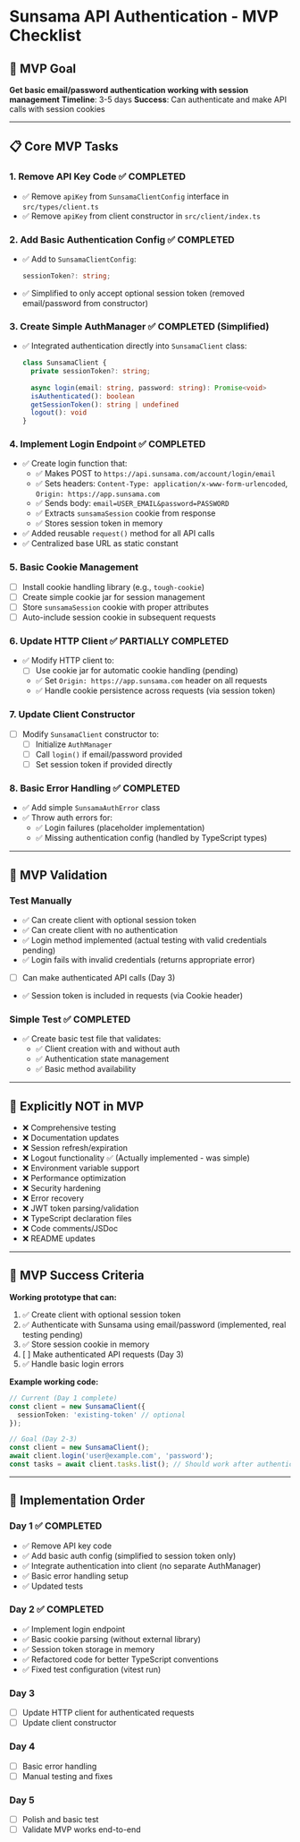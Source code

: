 # Sunsama API Authentication - MVP Checklist

## 🎯 MVP Goal
**Get basic email/password authentication working with session management**
**Timeline**: 3-5 days
**Success**: Can authenticate and make API calls with session cookies

---

## 📋 Core MVP Tasks

### 1. Remove API Key Code ✅ COMPLETED
- ✅ Remove `apiKey` from `SunsamaClientConfig` interface in `src/types/client.ts`
- ✅ Remove `apiKey` from client constructor in `src/client/index.ts`

### 2. Add Basic Authentication Config ✅ COMPLETED  
- ✅ Add to `SunsamaClientConfig`:
  ```typescript
  sessionToken?: string;
  ```
- ✅ Simplified to only accept optional session token (removed email/password from constructor)

### 3. Create Simple AuthManager ✅ COMPLETED (Simplified)
- ✅ Integrated authentication directly into `SunsamaClient` class:
  ```typescript
  class SunsamaClient {
    private sessionToken?: string;
    
    async login(email: string, password: string): Promise<void>
    isAuthenticated(): boolean
    getSessionToken(): string | undefined
    logout(): void
  }
  ```

### 4. Implement Login Endpoint ✅ COMPLETED
- ✅ Create login function that:
  - ✅ Makes POST to `https://api.sunsama.com/account/login/email`
  - ✅ Sets headers: `Content-Type: application/x-www-form-urlencoded`, `Origin: https://app.sunsama.com`
  - ✅ Sends body: `email=USER_EMAIL&password=PASSWORD`
  - ✅ Extracts `sunsamaSession` cookie from response
  - ✅ Stores session token in memory
- ✅ Added reusable `request()` method for all API calls
- ✅ Centralized base URL as static constant

### 5. Basic Cookie Management
- [ ] Install cookie handling library (e.g., `tough-cookie`)
- [ ] Create simple cookie jar for session management
- [ ] Store `sunsamaSession` cookie with proper attributes
- [ ] Auto-include session cookie in subsequent requests

### 6. Update HTTP Client ✅ PARTIALLY COMPLETED
- ✅ Modify HTTP client to:
  - [ ] Use cookie jar for automatic cookie handling (pending)
  - ✅ Set `Origin: https://app.sunsama.com` header on all requests
  - ✅ Handle cookie persistence across requests (via session token)

### 7. Update Client Constructor
- [ ] Modify `SunsamaClient` constructor to:
  - [ ] Initialize `AuthManager`
  - [ ] Call `login()` if email/password provided
  - [ ] Set session token if provided directly

### 8. Basic Error Handling ✅ COMPLETED
- ✅ Add simple `SunsamaAuthError` class
- ✅ Throw auth errors for:
  - ✅ Login failures (placeholder implementation)
  - ✅ Missing authentication config (handled by TypeScript types)

---

## 🧪 MVP Validation

### Test Manually
- ✅ Can create client with optional session token
- ✅ Can create client with no authentication 
- ✅ Login method implemented (actual testing with valid credentials pending)
- ✅ Login fails with invalid credentials (returns appropriate error)
- [ ] Can make authenticated API calls (Day 3)
- ✅ Session token is included in requests (via Cookie header)

### Simple Test ✅ COMPLETED
- ✅ Create basic test file that validates:
  - ✅ Client creation with and without auth
  - ✅ Authentication state management
  - ✅ Basic method availability

---

## 🚫 Explicitly NOT in MVP

- ❌ Comprehensive testing
- ❌ Documentation updates
- ❌ Session refresh/expiration
- ❌ Logout functionality ✅ (Actually implemented - was simple)
- ❌ Environment variable support
- ❌ Performance optimization
- ❌ Security hardening
- ❌ Error recovery
- ❌ JWT token parsing/validation
- ❌ TypeScript declaration files
- ❌ Code comments/JSDoc
- ❌ README updates

---

## 🎯 MVP Success Criteria

**Working prototype that can:**
1. ✅ Create client with optional session token
2. ✅ Authenticate with Sunsama using email/password (implemented, real testing pending)
3. ✅ Store session cookie in memory
4. [ ] Make authenticated API requests (Day 3)
5. ✅ Handle basic login errors

**Example working code:**
```typescript
// Current (Day 1 complete)
const client = new SunsamaClient({
  sessionToken: 'existing-token' // optional
});

// Goal (Day 2-3)
const client = new SunsamaClient();
await client.login('user@example.com', 'password');
const tasks = await client.tasks.list(); // Should work after authentication
```

---

## 🚀 Implementation Order

### Day 1 ✅ COMPLETED
- ✅ Remove API key code
- ✅ Add basic auth config (simplified to session token only)
- ✅ Integrate authentication into client (no separate AuthManager)
- ✅ Basic error handling setup
- ✅ Updated tests

### Day 2 ✅ COMPLETED
- ✅ Implement login endpoint
- ✅ Basic cookie parsing (without external library)
- ✅ Session token storage in memory
- ✅ Refactored code for better TypeScript conventions
- ✅ Fixed test configuration (vitest run)

### Day 3
- [ ] Update HTTP client for authenticated requests
- [ ] Update client constructor

### Day 4
- [ ] Basic error handling
- [ ] Manual testing and fixes

### Day 5
- [ ] Polish and basic test
- [ ] Validate MVP works end-to-end
